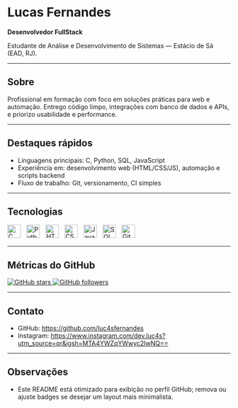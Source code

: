 # Lucas Fernandes

**Desenvolvedor FullStack**

Estudante de Análise e Desenvolvimento de Sistemas — Estácio de Sá (EAD, RJ).

---

## Sobre

Profissional em formação com foco em soluções práticas para web e automação. Entrego código limpo, integrações com banco de dados e APIs, e priorizo usabilidade e performance.

---

## Destaques rápidos

- Linguagens principais: C, Python, SQL, JavaScript
- Experiência em: desenvolvimento web (HTML/CSS/JS), automação e scripts backend
- Fluxo de trabalho: Git, versionamento, CI simples

---

## Tecnologias

<p>
  <img align="left" alt="C" title="C" width="30px" style="padding-right: 10px;" src="https://cdn.jsdelivr.net/gh/devicons/devicon@latest/icons/c/c-original.svg" />
  <img align="left" alt="Python" title="Python" width="30px" style="padding-right: 10px;" src="https://cdn.jsdelivr.net/gh/devicons/devicon@latest/icons/python/python-original.svg" />
  <img align="left" alt="HTML" title="HTML" width="30px" style="padding-right: 10px;" src="https://cdn.jsdelivr.net/gh/devicons/devicon@latest/icons/html5/html5-original.svg" />
  <img align="left" alt="CSS" title="CSS" width="30px" style="padding-right: 10px;" src="https://cdn.jsdelivr.net/gh/devicons/devicon@latest/icons/css3/css3-original.svg" />
  <img align="left" alt="JavaScript" title="JavaScript" width="30px" style="padding-right: 10px;" src="https://cdn.jsdelivr.net/gh/devicons/devicon@latest/icons/javascript/javascript-original.svg" />
  <img align="left" alt="SQL" title="SQL" width="30px" style="padding-right: 10px;" src="https://cdn.jsdelivr.net/gh/devicons/devicon@latest/icons/mysql/mysql-original.svg" />
  <img align="left" alt="Git" title="Git" width="30px" style="padding-right: 10px;" src="https://cdn.jsdelivr.net/gh/devicons/devicon@latest/icons/git/git-original.svg" />
</p>

<br/>
<br/>

---

## Métricas do GitHub

<p>
  <a href="https://github.com/luc4sfernandes?tab=repositories&sort=stargazers">
    <img alt="GitHub stars" src="https://custom-icon-badges.demolab.com/github/stars/luc4sfernandes?color=55960c&style=for-the-badge&label=estrelas" />
  </a>
  <a href="https://github.com/luc4sfernandes?tab=followers">
    <img alt="GitHub followers" src="https://custom-icon-badges.demolab.com/github/followers/luc4sfernandes?color=236ad3&style=for-the-badge&label=seguidores" />
  </a>
</p>

---

## Contato

- GitHub: https://github.com/luc4sfernandes
- Instagram: https://www.instagram.com/dev.luc4s?utm_source=qr&igsh=MTA4YWZqYWwyc2IwNQ==

---

## Observações

- Este README está otimizado para exibição no perfil GitHub; remova ou ajuste badges se desejar um layout mais minimalista.
